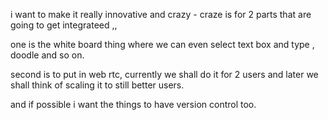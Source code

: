 i want to make it really innovative and crazy - craze is for 2 parts that are going to get integrateed ,,

one is the white board thing where we can even select text box and type , doodle and so on.

second is to put in web rtc, currently we shall do it for 2 users and later we shall think of scaling it to still
better users.

and if possible i want the things to have version control too. 


